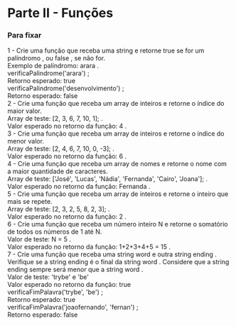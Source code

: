 <h1>Parte II - Funções</h1>
<h3> Para fixar</h3>
<p>
1 - Crie uma função que receba uma string e retorne true se for um palíndromo , ou false , se não for. <br>
Exemplo de palíndromo: arara .<br>
verificaPalindrome('arara') ;<br>
Retorno esperado: true<br>
verificaPalindrome('desenvolvimento') ;<br>
Retorno esperado: false<br>
2 - Crie uma função que receba um array de inteiros e retorne o índice do maior valor.<br>
Array de teste: [2, 3, 6, 7, 10, 1]; .<br>
Valor esperado no retorno da função: 4 .<br>
3 - Crie uma função que receba um array de inteiros e retorne o índice do menor valor.<br>
Array de teste: [2, 4, 6, 7, 10, 0, -3]; .<br>
Valor esperado no retorno da função: 6 .<br>
4 - Crie uma função que receba um array de nomes e retorne o nome com a maior quantidade de caracteres.<br>
Array de teste: ['José', 'Lucas', 'Nádia', 'Fernanda', 'Cairo', 'Joana']; .<br>
Valor esperado no retorno da função: Fernanda .<br>
5 - Crie uma função que receba um array de inteiros e retorne o inteiro que mais se repete.<br>
Array de teste: [2, 3, 2, 5, 8, 2, 3]; .<br>
Valor esperado no retorno da função: 2 .<br>
6 - Crie uma função que receba um número inteiro N e retorne o somatório de todos os números de 1 até N.<br>
Valor de teste: N = 5 .<br>
Valor esperado no retorno da função: 1+2+3+4+5 = 15 .<br>
7 - Crie uma função que receba uma string word e outra string ending . Verifique se a string ending é o final da string word . Considere que a string ending sempre será menor que a string word .<br>
Valor de teste: 'trybe' e 'be'<br>
Valor esperado no retorno da função: true<br>
verificaFimPalavra('trybe', 'be') ;<br>
Retorno esperado: true<br>
verificaFimPalavra('joaofernando', 'fernan') ;<br>
Retorno esperado: false
</p>
